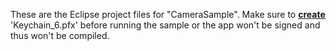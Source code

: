 These are the Eclipse project files for "CameraSample". Make sure to [**create**](https://www.codenameone.com/blog/java-developers-can-finally-target-windows-uwp.html) 'Keychain_6.pfx' before running the sample or the app won't be signed and thus won't be compiled.
